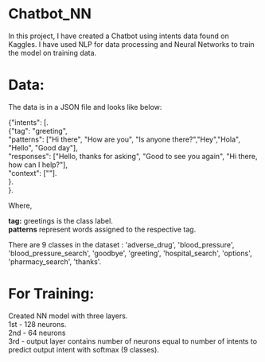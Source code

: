 # Chatbot_NN

In this project, I have created a Chatbot using intents data found on Kaggles. I have used NLP for data processing and Neural Networks to train the model on training data.   

# Data:
The data is in a JSON file and looks like below:    

{"intents": [.      
        {"tag": "greeting",     
         "patterns": ["Hi there", "How are you", "Is anyone there?","Hey","Hola", "Hello", "Good day"],      
         "responses": ["Hello, thanks for asking", "Good to see you again", "Hi there, how can I help?"],     
         "context": [""].    
        }.    
}.    
 
Where,   

**tag:** greetings is the class label.   
**patterns** represent words assigned to the respective tag.    

There are 9 classes in the dataset : 'adverse_drug', 'blood_pressure', 'blood_pressure_search', 'goodbye', 'greeting', 'hospital_search', 'options', 'pharmacy_search', 'thanks'.    

# For Training:    
Created NN model with three layers.    
1st - 128 neurons.   
2nd - 64 neurons    
3rd - output layer contains number of neurons equal to number of intents to predict output intent with softmax (9 classes).   
